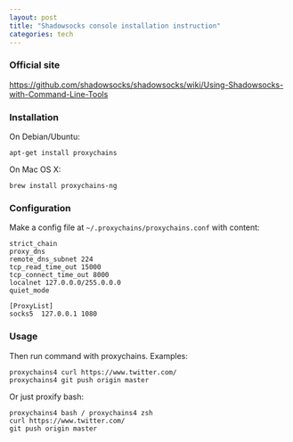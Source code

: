 ```yaml
---
layout: post
title: "Shadowsocks console installation instruction"
categories: tech
---
```


### Official site
<a href='https://github.com/shadowsocks/shadowsocks/wiki/Using-Shadowsocks-with-Command-Line-Tools' target='blank'>https://github.com/shadowsocks/shadowsocks/wiki/Using-Shadowsocks-with-Command-Line-Tools</a>

### Installation
On Debian/Ubuntu:

    apt-get install proxychains

On Mac OS X:

    brew install proxychains-ng

### Configuration
Make a config file at `~/.proxychains/proxychains.conf` with content:

    strict_chain
    proxy_dns 
    remote_dns_subnet 224
    tcp_read_time_out 15000
    tcp_connect_time_out 8000
    localnet 127.0.0.0/255.0.0.0
    quiet_mode
    
    [ProxyList]
    socks5  127.0.0.1 1080

### Usage
Then run command with proxychains. Examples:

    proxychains4 curl https://www.twitter.com/
    proxychains4 git push origin master

Or just proxify bash:

    proxychains4 bash / proxychains4 zsh
    curl https://www.twitter.com/
    git push origin master
